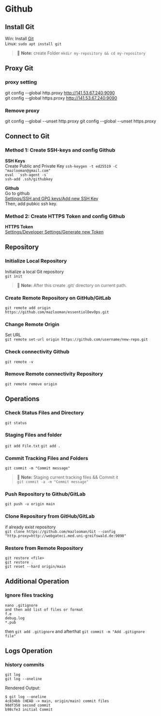 # Github 
## Install Git 
 Win: Install [Git](https://git-scm.com/downloads/win)  
 Linux:   `sudo apt install git`   
> :memo: **Note:** create Folder `mkdir my-repository && cd my-repository`

## Proxy Git
### proxy setting
git config --global http.proxy http://141.53.67.240:9090    
git config --global https.proxy http://141.53.67.240:9090

### Remove proxy
git config --global --unset http.proxy
git config --global --unset https.proxy

## Connect to Git
### Method 1: Create SSH-keys and config Github
**SSH Keys**  
Create Public and Private Key
`ssh-keygen -t ed25519 -C "mazlooman@gmail.com"`   
```eval  `ssh-agent -s` ```  
`ssh-add .ssh/githubkey `

**Github**   
  Go to github  
    [Settings/SSH and GPG keys/Add new SSH Key](https://github.com/settings/ssh/new)  
  Then, add pubkic ssh key. 
   
### Method 2: Create HTTPS Token and config Github  
**HTTPS Token**   
[Settings/Developer Settings/Generate new Token](https://github.com/settings/tokens)   

## Repository
### Initialize Local Repository
Initialize a local Git repository  
`git init`  
> :memo: **Note:** After this create .git/ directory on current path.   
### Create Remote Repository on GitHub/GitLab  
`git remote add origin  https://github.com/mazlooman/essentiolDevOps.git`
### Change Remote Origin
Set URL   
` git remote set-url origin https://github.com/username/new-repo.git  `
### Check connectivity Github
`git remote -v`
### Remove Remote connectivity Repository 
`git remote remove origin`
## Operations
### Check Status Files and Directory   
`git status `
### Staging Files and folder 
`git add File.txt`
`git add .`
### Commit Tracking Files and Folders
`git commit -m "Commit message"`   
> :memo: **Note:** Staging current tracking files && Commit it     
`git commit -a -m "Commit message"`
### Push Repository to Github/GitLab
`git push -u origin main`
### Clone Repository from GitHub/GitLab
if already exist repository   
`git clone https://github.com/mazlooman/Git --config "http.proxy=http://webgateci.med.uni-greifswald.de:9090"`
### Restore from Remote Repository 
`git restore <file>`   
`git restore .`   
`git reset --hard origin/main`
## Additional Operation
### Ignore files tracking
```
nano .gitignore 
and then add list of files or format 
f.e
debug.log
*.pub
```
then `git add .gitignore`
and afterthat `git commit -m "Add .gitignore file"`

## Logs Operation
### history commits 
`git log`   
`git log --oneline`   

Rendered Output: 

```
$ git log --oneline
4c834bb (HEAD -> main, origin/main) commit files
98df358 second commit
b98cfe3 initial Commit
```



